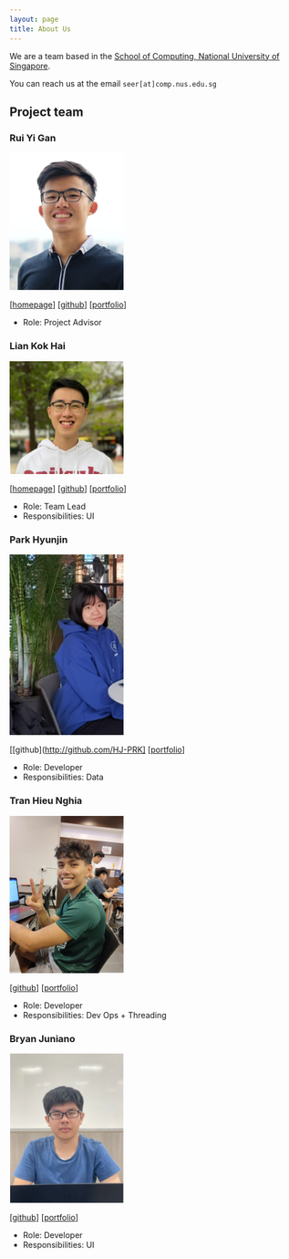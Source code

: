 ```yaml
---
layout: page
title: About Us
---
```


We are a team based in the [School of Computing, National University of Singapore](http://www.comp.nus.edu.sg).

You can reach us at the email `seer[at]comp.nus.edu.sg`

## Project team

### Rui Yi Gan

<img src="images/ruiyigan.png" width="200px">

[[homepage](https://sg.linkedin.com/in/rui-yi-gan)]
[[github](https://github.com/ruiyigan)]
[[portfolio](team/ruiyigan.md)]

* Role: Project Advisor

### Lian Kok Hai

<img src="images/unfazing.png" width="200px">

[[homepage](https://liankokhai.com)]
[[github](http://github.com/unfazing)]
[[portfolio](team/unfazing.md)]

* Role: Team Lead
* Responsibilities: UI

### Park Hyunjin

<img src="images/hj-prk.png" width="200px">

[[github](http://github.com/HJ-PRK] 
[[portfolio](team/hj-prk.md)]

* Role: Developer
* Responsibilities: Data

### Tran Hieu Nghia

<img src="images/rockman007372.png" width="200px">

[[github](http://github.com/rockman007372)]
[[portfolio](team/rockman007372.md)]

* Role: Developer
* Responsibilities: Dev Ops + Threading

### Bryan Juniano

<img src="images/junianob.png" width="200px">

[[github](http://github.com/junianob)]
[[portfolio](team/junianob.md)]

* Role: Developer
* Responsibilities: UI
